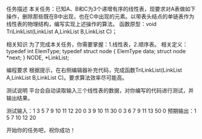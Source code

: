 任务描述
本关任务：已知A、B和C为3个递增有序的线性表，现要求对A表做如下操作，删除那些既在B中出现，也在C中出现的元素。以带表头结点的单链表作为线性表的物理结构，编写实现上述操作的算法。
函数原型：void  TriLinkList(LinkList  A,LinkList  B,LinkList  C)；

相关知识
为了完成本关任务，你需要掌握：1.线性表，2.顺序表。
相关定义：
typedef int ElemType;
typedef struct node
   { 
        ElemType data;
        struct node *next;
   } NODE, *LinkList;

编程要求
根据提示，在右侧编辑器补充代码，完成函数TriLinkList(LinkList  A,LinkList  B,LinkList  C)。要求算法效率尽可能高。

测试说明
平台会自动读取输入三个线性表的数据，对你编写的代码进行测试，并输出结果。

测试输入：1  3  5  7  9  10  11  12  20  0
                 3  9  10  11  30 0
                 3  6  7  9 11  13  50  0
预期输出：1  5  7  10  12  20

开始你的任务吧，祝你成功！